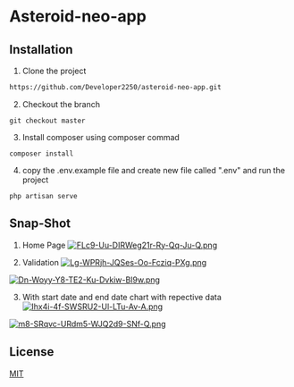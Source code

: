 # Asteroid-neo-app

## Installation

1. Clone the project

```bash
https://github.com/Developer2250/asteroid-neo-app.git 
```

2. Checkout the branch
``` 
git checkout master
```

3. Install composer using composer commad
```
composer install
```

4. copy the .env.example file and create new file called ".env" and run the project
```
php artisan serve
```

## Snap-Shot

1. Home Page
[![FLc9-Uu-DIRWeg21r-Ry-Qq-Ju-Q.png](https://i.postimg.cc/W1N5jDyC/FLc9-Uu-DIRWeg21r-Ry-Qq-Ju-Q.png)](https://postimg.cc/ZCQ8xq4x)

2. Validation
[![Lg-WPRjh-JQSes-Oo-Fcziq-PXg.png](https://i.postimg.cc/J7TnKSLX/Lg-WPRjh-JQSes-Oo-Fcziq-PXg.png)](https://postimg.cc/6TvtpjT6)

[![Dn-Woyy-Y8-TE2-Ku-Dvkiw-BI9w.png](https://i.postimg.cc/B670c9KQ/Dn-Woyy-Y8-TE2-Ku-Dvkiw-BI9w.png)](https://postimg.cc/1nF2sdBL)

3. With start date and end date chart with repective data
[![Ihx4i-4f-SWSRU2-Ul-LTu-Av-A.png](https://i.postimg.cc/wvGCRXC1/Ihx4i-4f-SWSRU2-Ul-LTu-Av-A.png)](https://postimg.cc/tZFSLxCb)

[![m8-SRqvc-URdm5-WJQ2d9-SNf-Q.png](https://i.postimg.cc/T3cYLsCh/m8-SRqvc-URdm5-WJQ2d9-SNf-Q.png)](https://postimg.cc/xXcSB6rS)

## License

[MIT](https://choosealicense.com/licenses/mit/)